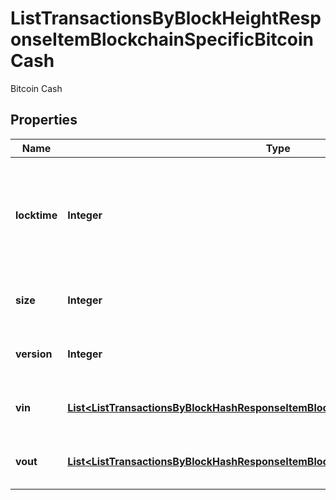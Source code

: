 

# ListTransactionsByBlockHeightResponseItemBlockchainSpecificBitcoinCash

Bitcoin Cash

## Properties

Name | Type | Description | Notes
------------ | ------------- | ------------- | -------------
**locktime** | **Integer** | Represents the time at which a particular transaction can be added to the blockchain. | 
**size** | **Integer** | Represents the total size of this transaction. | 
**version** | **Integer** | Represents the total size of this transaction. | 
**vin** | [**List&lt;ListTransactionsByBlockHashResponseItemBlockchainSpecificBitcoinCashVin&gt;**](ListTransactionsByBlockHashResponseItemBlockchainSpecificBitcoinCashVin.md) | Represents the transaction inputs. | 
**vout** | [**List&lt;ListTransactionsByBlockHashResponseItemBlockchainSpecificBitcoinCashVout&gt;**](ListTransactionsByBlockHashResponseItemBlockchainSpecificBitcoinCashVout.md) | Represents the transaction outputs. | 




